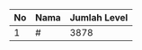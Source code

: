 | No | Nama            | Jumlah Level |
|----|-----------------|--------------|
| 1  | #    |    3878        |

